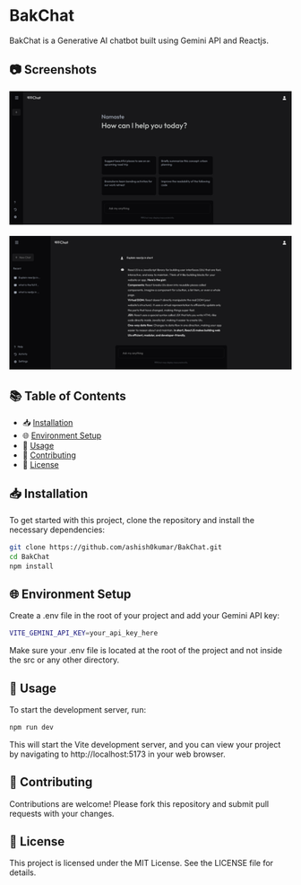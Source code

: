 # BakChat
BakChat is a Generative AI chatbot built using Gemini API and Reactjs.

## 📷 Screenshots

![ss1](screenshots/1.png)
<br/><br/>
![ss2](screenshots/2.png)

## 📚 Table of Contents

- 📥 [Installation](#installation)
- 🌐 [Environment Setup](#environment-setup)
- 🚀 [Usage](#usage)
- 🤝 [Contributing](#contributing)
- 📜 [License](#license)

## 📥 Installation

To get started with this project, clone the repository and install the necessary dependencies:

```bash
git clone https://github.com/ashish0kumar/BakChat.git
cd BakChat
npm install
```

## 🌐 Environment Setup
Create a .env file in the root of your project and add your Gemini API key:

```bash
VITE_GEMINI_API_KEY=your_api_key_here
```
Make sure your .env file is located at the root of the project and not inside the src or any other directory.

## 🚀 Usage
To start the development server, run:
```bash
npm run dev
```
This will start the Vite development server, and you can view your project by navigating to http://localhost:5173 in your web browser.

## 🤝 Contributing
Contributions are welcome! Please fork this repository and submit pull requests with your changes.

## 📜 License
This project is licensed under the MIT License. See the LICENSE file for details.
